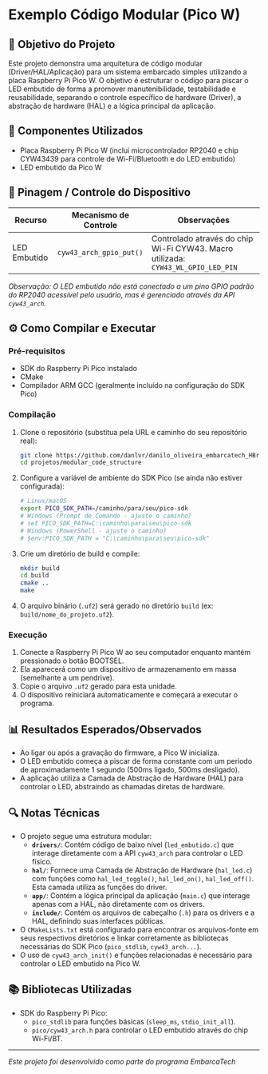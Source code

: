 # Exemplo Código Modular (Pico W)

## 🎯 Objetivo do Projeto

Este projeto demonstra uma arquitetura de código modular (Driver/HAL/Aplicação) para um sistema embarcado simples utilizando a placa Raspberry Pi Pico W. O objetivo é estruturar o código para piscar o LED embutido de forma a promover manutenibilidade, testabilidade e reusabilidade, separando o controle específico de hardware (Driver), a abstração de hardware (HAL) e a lógica principal da aplicação.

## 🔧 Componentes Utilizados

- Placa Raspberry Pi Pico W (inclui microcontrolador RP2040 e chip CYW43439 para controle de Wi-Fi/Bluetooth e do LED embutido)
- LED embutido da Pico W

## 📌 Pinagem / Controle do Dispositivo

| Recurso      | Mecanismo de Controle      | Observações                            |
|--------------|----------------------------|----------------------------------------|
| LED Embutido | `cyw43_arch_gpio_put()`    | Controlado através do chip Wi-Fi CYW43. Macro utilizada: `CYW43_WL_GPIO_LED_PIN` |

*Observação: O LED embutido não está conectado a um pino GPIO padrão do RP2040 acessível pelo usuário, mas é gerenciado através da API `cyw43_arch`.*

## ⚙️ Como Compilar e Executar

### Pré-requisitos

- SDK do Raspberry Pi Pico instalado
- CMake
- Compilador ARM GCC (geralmente incluído na configuração do SDK Pico)

### Compilação

1.  Clone o repositório (substitua pela URL e caminho do seu repositório real):
    ```bash
    git clone https://github.com/danlvr/danilo_oliveira_embarcatech_HBr_2025.git
    cd projetos/modular_code_structure
    ```

2.  Configure a variável de ambiente do SDK Pico (se ainda não estiver configurada):
    ```bash
    # Linux/macOS
    export PICO_SDK_PATH=/caminho/para/seu/pico-sdk
    # Windows (Prompt de Comando - ajuste o caminho)
    # set PICO_SDK_PATH=C:\caminho\para\seu\pico-sdk
    # Windows (PowerShell - ajuste o caminho)
    # $env:PICO_SDK_PATH = "C:\caminho\para\seu\pico-sdk"
    ```

3.  Crie um diretório de build e compile:
    ```bash
    mkdir build
    cd build
    cmake ..
    make
    ```

4.  O arquivo binário (`.uf2`) será gerado no diretório `build` (ex: `build/nome_do_projeto.uf2`).

### Execução

1.  Conecte a Raspberry Pi Pico W ao seu computador enquanto mantém pressionado o botão BOOTSEL.
2.  Ela aparecerá como um dispositivo de armazenamento em massa (semelhante a um pendrive).
3.  Copie o arquivo `.uf2` gerado para esta unidade.
4.  O dispositivo reiniciará automaticamente e começará a executar o programa.

## 📊 Resultados Esperados/Observados

- Ao ligar ou após a gravação do firmware, a Pico W inicializa.
- O LED embutido começa a piscar de forma constante com um período de aproximadamente 1 segundo (500ms ligado, 500ms desligado).
- A aplicação utiliza a Camada de Abstração de Hardware (HAL) para controlar o LED, abstraindo as chamadas diretas de hardware.

## 🔍 Notas Técnicas

- O projeto segue uma estrutura modular:
    - **`drivers/`**: Contém código de baixo nível (`led_embutido.c`) que interage diretamente com a API `cyw43_arch` para controlar o LED físico.
    - **`hal/`**: Fornece uma Camada de Abstração de Hardware (`hal_led.c`) com funções como `hal_led_toggle()`, `hal_led_on()`, `hal_led_off()`. Esta camada utiliza as funções do driver.
    - **`app/`**: Contém a lógica principal da aplicação (`main.c`) que interage apenas com a HAL, não diretamente com os drivers.
    - **`include/`**: Contém os arquivos de cabeçalho (`.h`) para os drivers e a HAL, definindo suas interfaces públicas.
- O `CMakeLists.txt` está configurado para encontrar os arquivos-fonte em seus respectivos diretórios e linkar corretamente as bibliotecas necessárias do SDK Pico (`pico_stdlib`, `cyw43_arch...`).
- O uso de `cyw43_arch_init()` e funções relacionadas é necessário para controlar o LED embutido na Pico W.

## 📚 Bibliotecas Utilizadas

- SDK do Raspberry Pi Pico:
    - `pico_stdlib` para funções básicas (`sleep_ms`, `stdio_init_all`).
    - `pico/cyw43_arch.h` para controlar o LED embutido através do chip Wi-Fi/BT.

---

*Este projeto foi desenvolvido como parte do programa EmbarcaTech*